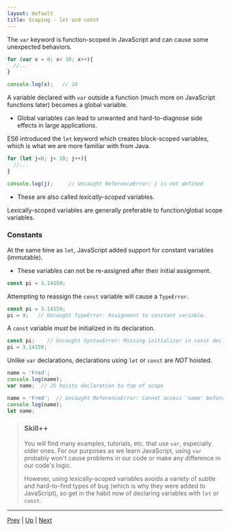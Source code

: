 ```yaml
---
layout: default
title: Scoping - let and const
---
```


The `var` keyword is function-scoped in JavaScript and can cause some unexpected behaviors.

```js
for (var x = 0; x< 10; x++){
  //...
}

console.log(x);   // 10
```

A variable declared with `var` outside a function (much more on JavaScript functions later) becomes a global variable.

* Global variables can lead to unwanted and hard-to-diagnose side effects in large applications.

ES6 introduced the `let` keyword which creates block-scoped variables, which is what we are more familiar with from Java.

```js
for (let j=0; j< 10; j++){
  //...
}

console.log(j);     // Uncaught ReferenceError: j is not defined
```

* These are also called _lexically-scoped_ variables.

Lexically-scoped variables are generally preferable to function/global scope variables.

### Constants

At the same time as `let`, JavaScript added support for constant variables (immutable).

* These variables can not be re-assigned after their initial assignment.

```javascript
const pi = 3.14159;
```

Attempting to reassign the `const` variable will cause a `TypeError`.

```javascript
const pi = 3.14159;
pi = 4;   // Uncaught TypeError: Assignment to constant variable.
```

A `const` variable _must_ be initialized in its declaration.

```javascript
const pi;    // Uncaught SyntaxError: Missing initializer in const declaration
pi = 3.14159;
``` 

Unlike `var` declarations, declarations using `let` or `const` are _NOT_ hoisted.

```javascript
name = 'Fred';
console.log(name);
var name;  // JS hoists declaration to top of scope
```

```javascript
name = 'Fred';  // Uncaught ReferenceError: Cannot access 'name' before initialization
console.log(name);
let name;
```

> ### Skill++
> 
> You will find many examples, tutorials, etc. that use `var`, especially older ones.  For our purposes as we learn JavaScript, using `var` probably won't cause problems in our code or make any difference in our code's logic.
> 
> However, using lexically-scoped variables avoids a variety of subtle and hard-to-find types of bug (which is why they were added to JavaScript), so get in the habit now of declaring variables with `let` or `const`.


<hr>

[Prev](hoisting.md) | [Up](README.md) | [Next](statementTermination.md)

